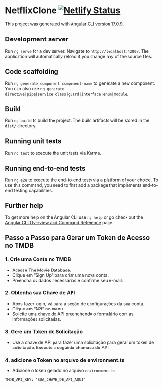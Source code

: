 # NetflixClone [![Netlify Status](https://api.netlify.com/api/v1/badges/3508310c-ad12-46d9-8b6a-04a41815ebb6/deploy-status)](https://app.netlify.com/sites/rainbow-chaja-a419e9/deploys)

This project was generated with [Angular CLI](https://github.com/angular/angular-cli) version 17.0.9.

## Development server

Run `ng serve` for a dev server. Navigate to `http://localhost:4200/`. The application will automatically reload if you change any of the source files.

## Code scaffolding

Run `ng generate component component-name` to generate a new component. You can also use `ng generate directive|pipe|service|class|guard|interface|enum|module`.

## Build

Run `ng build` to build the project. The build artifacts will be stored in the `dist/` directory.

## Running unit tests

Run `ng test` to execute the unit tests via [Karma](https://karma-runner.github.io).

## Running end-to-end tests

Run `ng e2e` to execute the end-to-end tests via a platform of your choice. To use this command, you need to first add a package that implements end-to-end testing capabilities.

## Further help

To get more help on the Angular CLI use `ng help` or go check out the [Angular CLI Overview and Command Reference](https://angular.io/cli) page.

## Passo a Passo para Gerar um Token de Acesso no TMDB

### 1. Crie uma Conta no TMDB

- Acesse [The Movie Database](https://www.themoviedb.org).
- Clique em "Sign Up" para criar uma nova conta.
- Preencha os dados necessários e confirme seu e-mail.

### 2. Obtenha sua Chave de API

- Após fazer login, vá para a seção de configurações da sua conta.
- Clique em "API" no menu.
- Solicite uma chave de API preenchendo o formulário com as informações solicitadas.

### 3. Gere um Token de Solicitação

- Use a chave de API para fazer uma solicitação para gerar um token de solicitação. Execute a seguinte chamada de API:

### 4. adicione o Token no arquivo de environment.ts

- Adicione o token gerado no arquivo `environment.ts`

`TMDB_API_KEY: 'SUA_CHAVE_DE_API_AQUI'`